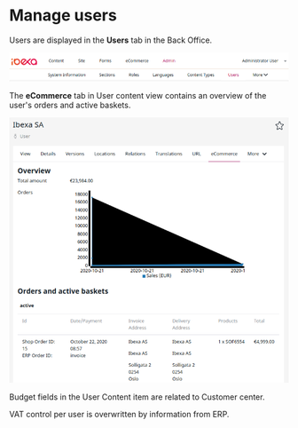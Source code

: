 # Manage users

Users are displayed in the **Users** tab in the Back Office.

![](img/users_menu.png)

The **eCommerce** tab in User content view contains an overview of the user's orders and active baskets.

![](img/user_detaild_view.png)

Budget fields in the User Content item are related to Customer center.

VAT control per user is overwritten by information from ERP.
